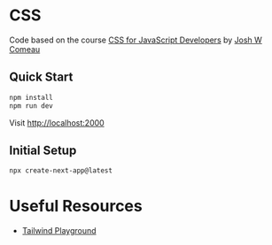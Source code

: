 # CSS

Code based on the course [CSS for JavaScript Developers](https://css-for-js.dev/) by [Josh W Comeau](https://twitter.com/JoshWComeau)

## Quick Start

```bash
npm install
npm run dev
```

Visit [http://localhost:2000](http://localhost:2000)

## Initial Setup

```bash
npx create-next-app@latest
```

# Useful Resources

-  [Tailwind Playground](https://play.tailwindcss.com/)
